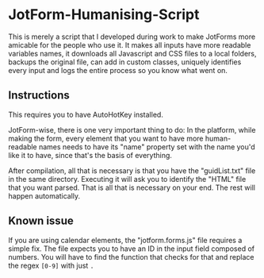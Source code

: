 # JotForm-Humanising-Script

This is merely a script that I developed during work to make JotForms more amicable for the people who use it.
It makes all inputs have more readable variables names, it downloads all Javascript and CSS files to a local folders, backups the original file, can add in custom classes, uniquely identifies every input and logs the entire process so you know what went on.

## Instructions
This requires you to have AutoHotKey installed.

JotForm-wise, there is one very important thing to do:
In the platform, while making the form, every element that you want to have more human-readable names needs to have its "name" property set with the name you'd like it to have, since that's the basis of everything.

After compilation, all that is necessary is that you have the "guidList.txt" file in the same directory. Executing it will ask you to identify the "HTML" file that you want parsed. That is all that is necessary on your end. The rest will happen automatically.

## Known issue
If you are using calendar elements, the "jotform.forms.js" file requires a simple fix.
The file expects you to have an ID in the input field composed of numbers. You will have to find the function that checks for that and replace the regex `[0-9]` with just `.`
